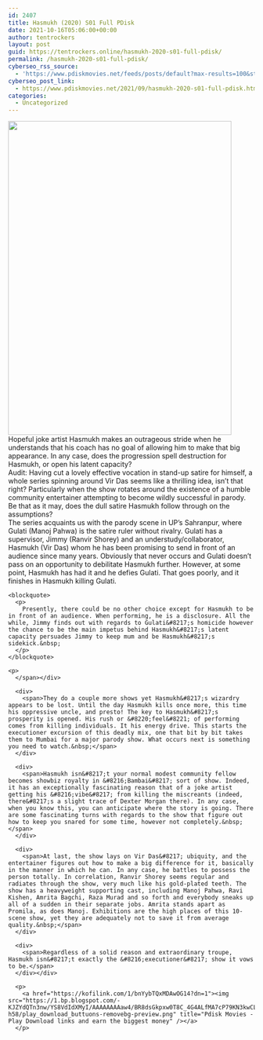 ```yaml
---
id: 2407
title: Hasmukh (2020) S01 Full PDisk
date: 2021-10-16T05:06:00+00:00
author: tentrockers
layout: post
guid: https://tentrockers.online/hasmukh-2020-s01-full-pdisk/
permalink: /hasmukh-2020-s01-full-pdisk/
cyberseo_rss_source:
  - 'https://www.pdiskmovies.net/feeds/posts/default?max-results=100&start-index=201'
cyberseo_post_link:
  - https://www.pdiskmovies.net/2021/09/hasmukh-2020-s01-full-pdisk.html
categories:
  - Uncategorized
---
```

<div class="separator">
  <a href="https://1.bp.blogspot.com/-xPd35tvCJO8/YVRYuAfPqVI/AAAAAAAAbbU/Izl2cWFw_4kdVi2J9XJqVkiExq_s1UTqgCLcBGAsYHQ/s597/Hasmukh%2B%25282020%2529%2BS01%2BFull%2BPDisk.jpg" imageanchor="1"><img loading="lazy" border="0" data-original-height="597" data-original-width="426" height="640" src="https://1.bp.blogspot.com/-xPd35tvCJO8/YVRYuAfPqVI/AAAAAAAAbbU/Izl2cWFw_4kdVi2J9XJqVkiExq_s1UTqgCLcBGAsYHQ/w456-h640/Hasmukh%2B%25282020%2529%2BS01%2BFull%2BPDisk.jpg" width="456" /></a>
</div>



<div>
  <div>
    <span>Hopeful joke artist Hasmukh makes an outrageous stride when he understands that his coach has no goal of allowing him to make that big appearance. In any case, does the progression spell destruction for Hasmukh, or open his latent capacity?&nbsp;</span>
  </div>
  
  <div>
    <span>Audit: Having cut a lovely effective vocation in stand-up satire for himself, a whole series spinning around Vir Das seems like a thrilling idea, isn&#8217;t that right? Particularly when the show rotates around the existence of a humble community entertainer attempting to become wildly successful in parody. Be that as it may, does the dull satire Hasmukh follow through on the assumptions?&nbsp;</span>
  </div>
  
  <div>
    <span>The series acquaints us with the parody scene in UP&#8217;s Sahranpur, where Gulati (Manoj Pahwa) is the satire ruler without rivalry. Gulati has a supervisor, Jimmy (Ranvir Shorey) and an understudy/collaborator, Hasmukh (Vir Das) whom he has been promising to send in front of an audience since many years. Obviously that never occurs and Gulati doesn&#8217;t pass on an opportunity to debilitate Hasmukh further. However, at some point, Hasmukh has had it and he defies Gulati. That goes poorly, and it finishes in Hasmukh killing Gulati.&nbsp;</span>
  </div>
  
  <div>
    <span></p> 
    
    <blockquote>
      <p>
        Presently, there could be no other choice except for Hasmukh to be in front of an audience. When performing, he is a disclosure. All the while, Jimmy finds out with regards to Gulati&#8217;s homicide however the chance to be the main impetus behind Hasmukh&#8217;s latent capacity persuades Jimmy to keep mum and be Hasmukh&#8217;s sidekick.&nbsp;
      </p>
    </blockquote>
    
    <p>
      </span></div> 
      
      <div>
        <span>They do a couple more shows yet Hasmukh&#8217;s wizardry appears to be lost. Until the day Hasmukh kills once more, this time his oppressive uncle, and presto! The key to Hasmukh&#8217;s prosperity is opened. His rush or &#8220;feel&#8221; of performing comes from killing individuals. It his energy drive. This starts the executioner excursion of this deadly mix, one that bit by bit takes them to Mumbai for a major parody show. What occurs next is something you need to watch.&nbsp;</span>
      </div>
      
      <div>
        <span>Hasmukh isn&#8217;t your normal modest community fellow becomes showbiz royalty in &#8216;Bambai&#8217; sort of show. Indeed, it has an exceptionally fascinating reason that of a joke artist getting his &#8216;vibe&#8217; from killing the miscreants (indeed, there&#8217;s a slight trace of Dexter Morgan there). In any case, when you know this, you can anticipate where the story is going. There are some fascinating turns with regards to the show that figure out how to keep you snared for some time, however not completely.&nbsp;</span>
      </div>
      
      <div>
        <span>At last, the show lays on Vir Das&#8217; ubiquity, and the entertainer figures out how to make a big difference for it, basically in the manner in which he can. In any case, he battles to possess the person totally. In correlation, Ranvir Shorey seems regular and radiates through the show, very much like his gold-plated teeth. The show has a heavyweight supporting cast, including Manoj Pahwa, Ravi Kishen, Amrita Bagchi, Raza Murad and so forth and everybody sneaks up all of a sudden in their separate jobs. Amrita stands apart as Promila, as does Manoj. Exhibitions are the high places of this 10-scene show, yet they are adequately not to save it from average quality.&nbsp;</span>
      </div>
      
      <div>
        <span>Regardless of a solid reason and extraordinary troupe, Hasmukh isn&#8217;t exactly the &#8216;executioner&#8217; show it vows to be.</span>
      </div></div> 
      
      <p>
        <a href="https://kofilink.com/1/bnYybTQxMDAwOG14?dn=1"><img src="https://1.bp.blogspot.com/-KJZYdQTn3nw/YS8VdIdXMyI/AAAAAAAAaw4/BR8dsGkpxw0T8C_4G4ALfMA7cP79KN3kwCLcBGAsYHQ/w400-h58/play_download_buttuons-removebg-preview.png" title="Pdisk Movies - Play Download links and earn the biggest money" /></a>
      </p>